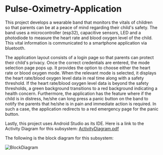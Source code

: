 # Pulse-Oximetry-Application

This project develops a wearable band that monitors the vitals of children so that parents can be at a peace of mind regarding their child's safety. The band uses a microcontroller (esp32), capacitive sensors, LED and a photodiode to measure the heart rate and blood oxygen level of the child. This vital information is communicated to a smartphone application via bluetooth. 

The application layout consists of a login page so that parents can protect their child's privacy. Once the correct credentials are entered, the mode selection page pops up. It provides the option to choose either the heart rate or blood oxygen mode. When the relevant mode is selected, it displays the heart rate/blood oxygen level data in real time along with a safety threshold. If the heart rate/blood oxygen level data is beyond the safety thresholds, a green background transitions to a red background indicating a health concern. Furthermore, the application has the feature where if the child is in distress, he/she can long press a panic button on the band to notify the parents that he/she is in pain and immediate action is required. In such a case, the application redirects to a red emergency page for the panic button.

Lastly, this project uses Android Studio as its IDE. Here is a link to the Activity Diagram for this subsystem: [ActivityDiagram.pdf](https://github.com/bhattin82/Pulse-Oximetry-Application/files/9667815/ActivityDiagram.pdf)

The following is the block diagram for this subsystem:

![BlockDiagram](https://user-images.githubusercontent.com/70234008/192476162-cf210c5d-4390-44b8-95a5-a060190501e1.jpeg)






